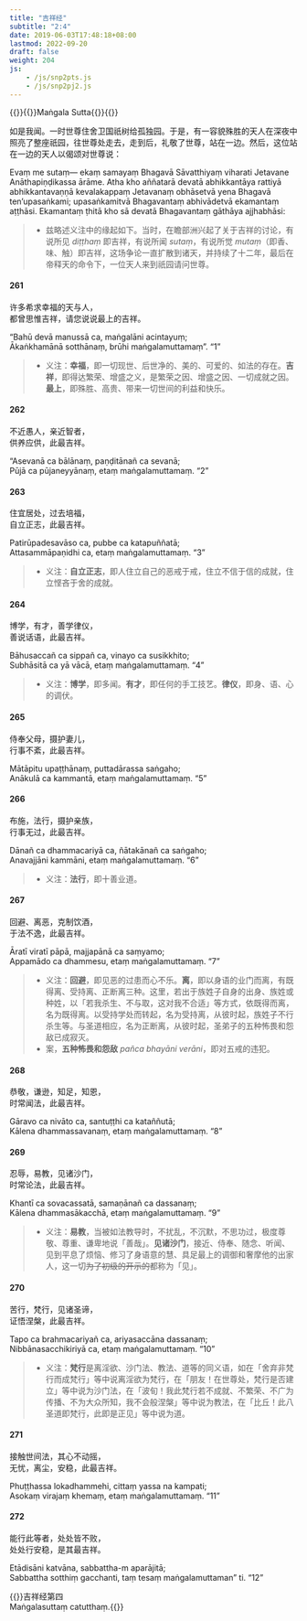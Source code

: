 ```yaml
---
title: "吉祥经"
subtitle: "2:4"
date: 2019-06-03T17:48:18+08:00
lastmod: 2022-09-20
draft: false
weight: 204
js:
    - /js/snp2pts.js
    - /js/snp2pj2.js
---
```



{{<subtitle>}}{{<suttalink src="snp2.4">}}Maṅgala Sutta{{</suttalink>}}{{</subtitle>}}

如是我闻。一时世尊住舍卫国祇树给孤独园。于是，有一容貌殊胜的天人在深夜中照亮了整座祇园，往世尊处走去，走到后，礼敬了世尊，站在一边。然后，这位站在一边的天人以偈颂对世尊说：

Evaṃ me sutaṃ— ekaṃ samayaṃ Bhagavā Sāvatthiyaṃ viharati Jetavane Anāthapiṇḍikassa ārāme. Atha kho aññatarā devatā abhikkantāya rattiyā abhikkantavaṇṇā kevalakappaṃ Jetavanaṃ obhāsetvā yena Bhagavā ten’upasaṅkami; upasaṅkamitvā Bhagavantaṃ abhivādetvā ekamantaṃ aṭṭhāsi. Ekamantaṃ ṭhitā kho sā devatā Bhagavantaṃ gāthāya ajjhabhāsi:

> - 兹略述义注中的缘起如下。当时，在瞻部洲兴起了关于吉祥的讨论，有说所见 *diṭṭhaṃ* 即吉祥，有说所闻 *sutaṃ*，有说所觉 *mutaṃ*（即香、味、触）即吉祥，这场争论一直扩散到诸天，并持续了十二年，最后在帝释天的命令下，一位天人来到祇园请问世尊。

#### 261

许多希求幸福的天与人，  
都曾思惟吉祥，请您说说最上的吉祥。

“Bahū devā manussā ca, maṅgalāni acintayuṃ;  
Ākaṅkhamānā sotthānaṃ, brūhi maṅgalamuttamaṃ”. <q>1</q>

> - 义注：**幸福**，即一切现世、后世净的、美的、可爱的、如法的存在。**吉祥**，即得达繁荣、增盛之义，是繁荣之因、增盛之因、一切成就之因。**最上**，即殊胜、高贵、带来一切世间的利益和快乐。

#### 262

不近愚人，亲近智者，  
供养应供，此最吉祥。

“Asevanā ca bālānaṃ, paṇḍitānañ ca sevanā;  
Pūjā ca pūjaneyyānaṃ, etaṃ maṅgalamuttamaṃ. <q>2</q>

#### 263

住宜居处，过去培福，  
自立正志，此最吉祥。

Patirūpadesavāso ca, pubbe ca katapuññatā;  
Attasammāpaṇidhi ca, etaṃ maṅgalamuttamaṃ. <q>3</q>

> - 义注：**自立正志**，即人住立自己的恶戒于戒，住立不信于信的成就，住立悭吝于舍的成就。

#### 264

博学，有才，善学律仪，  
善说话语，此最吉祥。

Bāhusaccañ ca sippañ ca, vinayo ca susikkhito;  
Subhāsitā ca yā vācā, etaṃ maṅgalamuttamaṃ. <q>4</q>

> - 义注：**博学**，即多闻。**有才**，即任何的手工技艺。**律仪**，即身、语、心的调伏。

#### 265

侍奉父母，摄护妻儿，  
行事不紊，此最吉祥。

Mātāpitu upaṭṭhānaṃ, puttadārassa saṅgaho;  
Anākulā ca kammantā, etaṃ maṅgalamuttamaṃ. <q>5</q>

#### 266

布施，法行，摄护亲族，  
行事无过，此最吉祥。

Dānañ ca dhammacariyā ca, ñātakānañ ca saṅgaho;  
Anavajjāni kammāni, etaṃ maṅgalamuttamaṃ. <q>6</q>

> - 义注：**法行**，即十善业道。

#### 267

回避、离恶，克制饮酒，  
于法不逸，此最吉祥。

Āratī viratī pāpā, majjapānā ca saṃyamo;  
Appamādo ca dhammesu, etaṃ maṅgalamuttamaṃ. <q>7</q>

> - 义注：**回避**，即见恶的过患而心不乐。**离**，即以身语的业门而离，有既得离、受持离、正断离三种。这里，若出于族姓子自身的出身、族姓或种姓，以「若我杀生、不与取，这对我不合适」等方式，依既得而离，名为既得离。以受持学处而转起，名为受持离，从彼时起，族姓子不行杀生等。与圣道相应，名为正断离，从彼时起，圣弟子的五种怖畏和怨敌已成寂灭。
> - 案，**五种怖畏和怨敌** *pañca bhayāni verāni*，即对五戒的违犯。

#### 268

恭敬，谦逊，知足，知恩，  
时常闻法，此最吉祥。

Gāravo ca nivāto ca, santuṭṭhi ca kataññutā;  
Kālena dhammassavanaṃ, etaṃ maṅgalamuttamaṃ. <q>8</q>

#### 269

忍辱，易教，见诸沙门，  
时常论法，此最吉祥。

Khantī ca sovacassatā, samaṇānañ ca dassanaṃ;  
Kālena dhammasākacchā, etaṃ maṅgalamuttamaṃ. <q>9</q>

> - 义注：**易教**，当被如法教导时，不扰乱，不沉默，不思功过，极度尊敬、尊重、谦卑地说「善哉」。**见诸沙门**，接近、侍奉、随念、听闻、见到平息了烦恼、修习了身语意的慧、具足最上的调御和奢摩他的出家人，这一切~~为了初级的开示的~~都称为「见」。

#### 270

苦行，梵行，见诸圣谛，  
证悟涅槃，此最吉祥。

Tapo ca brahmacariyañ ca, ariyasaccāna dassanaṃ;  
Nibbānasacchikiriyā ca, etaṃ maṅgalamuttamaṃ. <q>10</q>

> - 义注：**梵行**是离淫欲、沙门法、教法、道等的同义语，如在「舍弃非梵行而成梵行」等中说离淫欲为梵行，在「朋友！在世尊处，梵行是否建立」等中说为沙门法，在「波旬！我此梵行若不成就、不繁荣、不广为传播、不为大众所知，我不会般涅槃」等中说为教法，在「比丘！此八圣道即梵行，此即是正见」等中说为道。

#### 271

接触世间法，其心不动摇，  
无忧，离尘，安稳，此最吉祥。

Phuṭṭhassa lokadhammehi, cittaṃ yassa na kampati;  
Asokaṃ virajaṃ khemaṃ, etaṃ maṅgalamuttamaṃ. <q>11</q>

#### 272

能行此等者，处处皆不败，  
处处行安稳，是其最吉祥。

Etādisāni katvāna, sabbattha-m aparājitā;  
Sabbattha sotthiṃ gacchanti, taṃ tesaṃ maṅgalamuttaman” ti. <q>12</q>


{{<eof>}}吉祥经第四<br>Maṅgalasuttaṃ catutthaṃ.{{</eof>}}